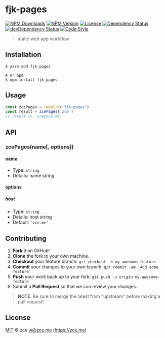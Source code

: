 # fjk-pages

[![NPM Downloads][downloads-image]][downloads-url]
[![NPM Version][version-image]][version-url]
[![License][license-image]][license-url]
[![Dependency Status][dependency-image]][dependency-url]
[![devDependency Status][devdependency-image]][devdependency-url]
[![Code Style][style-image]][style-url]

> static web app workflow

## Installation

```shell
$ yarn add fjk-pages

# or npm
$ npm install fjk-pages
```

## Usage

<!-- TODO: Introduction of API use -->

```javascript
const zcePages = require('fjk-pages')
const result = zcePages('zce')
// result => 'zce@zce.me'
```

## API

<!-- TODO: Introduction of API -->

### zcePages(name[, options])

#### name

- Type: `string`
- Details: name string

#### options

##### host

- Type: `string`
- Details: host string
- Default: `'zce.me'`

## Contributing

1. **Fork** it on GitHub!
2. **Clone** the fork to your own machine.
3. **Checkout** your feature branch: `git checkout -b my-awesome-feature`
4. **Commit** your changes to your own branch: `git commit -am 'Add some feature'`
5. **Push** your work back up to your fork: `git push -u origin my-awesome-feature`
6. Submit a **Pull Request** so that we can review your changes.

> **NOTE**: Be sure to merge the latest from "upstream" before making a pull request!

## License

[MIT](LICENSE) &copy; zce <w@zce.me> (https://zce.me)



[downloads-image]: https://img.shields.io/npm/dm/fjk-pages.svg
[downloads-url]: https://npmjs.org/package/fjk-pages
[version-image]: https://img.shields.io/npm/v/fjk-pages.svg
[version-url]: https://npmjs.org/package/fjk-pages
[license-image]: https://img.shields.io/github/license/zce/fjk-pages.svg
[license-url]: https://github.com/zce/fjk-pages/blob/master/LICENSE
[dependency-image]: https://img.shields.io/david/zce/fjk-pages.svg
[dependency-url]: https://david-dm.org/zce/fjk-pages
[devdependency-image]: https://img.shields.io/david/dev/zce/fjk-pages.svg
[devdependency-url]: https://david-dm.org/zce/fjk-pages?type=dev
[style-image]: https://img.shields.io/badge/code_style-standard-brightgreen.svg
[style-url]: https://standardjs.com
